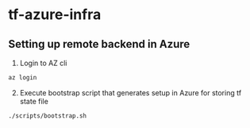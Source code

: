 # tf-azure-infra

## Setting up remote backend in Azure

1. Login to AZ cli

```bash
az login
```

2. Execute bootstrap script that generates setup in Azure for storing tf state file

```bash
./scripts/bootstrap.sh
```
